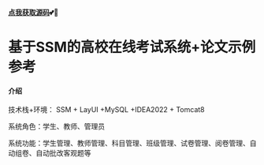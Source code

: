  **[点我获取源码](http://blog.cyrobot.top/blog/article/158)💕🤞** 


# 基于SSM的高校在线考试系统+论文示例参考

#### 介绍
技术栈+环境： SSM + LayUI +MySQL +IDEA2022 + Tomcat8

系统角色：学生、教师、管理员

系统功能：学生管理、教师管理、科目管理、班级管理、试卷管理、阅卷管理、自动组卷、自动批改客观题等


